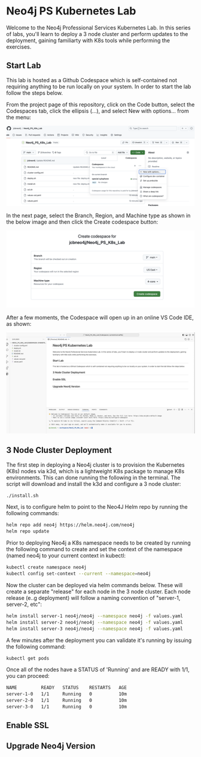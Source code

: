 # Neo4j PS Kubernetes Lab

Welcome to the Neo4j Professional Services Kubernetes Lab. In this series of labs, you'll learn to deploy a 3 node cluster and perform updates to the deployment, gaining familiarty with K8s tools while performing the exercises.

## Start Lab

This lab is hosted as a Github Codespace which is self-contained not requiring anything to be run locally on your system. In order to start the lab follow the steps below. 

From the project page of this repository, click on the Code button, select the Codespaces tab, click the ellipsis (...), and select New with options... from the menu:

![image](images/new_codespace.png)


In the next page, select the Branch, Region, and Machine type as shown in the below image and then click the Create codespace button:

![image](images/create_codespace.png)


After a few moments, the Codespace will open up in an online VS Code IDE, as shown:

![image](images/codespace_ide.png)






## 3 Node Cluster Deployment

The first step in deploying a Neo4j cluster is to provision the Kubernetes (K8s) nodes via k3d, which is a lightweight K8s package to manage K8s environments. This can done running the following in the terminal. The script will download and install the k3d and configure a 3 node cluster:

```bash
./install.sh
```

Next, is to configure helm to point to the Neo4J Helm repo by running the following commands:
```bash
helm repo add neo4j https://helm.neo4j.com/neo4j
helm repo update
```

Prior to deploying Neo4j a K8s namespace needs to be created by running the following command to create and set the context of the namespace (named neo4j to your current context in kubectl:

```bash
kubectl create namespace neo4j
kubectl config set-context --current --namespace=neo4j
```

Now the cluster can be deployed via helm commands below. These will create a separate "release" for each node in the 3 node cluster. Each node release (e..g deployment) will follow a naming convention of "server-1, server-2, etc":

```bash
helm install server-1 neo4j/neo4j --namespace neo4j -f values.yaml
helm install server-2 neo4j/neo4j --namespace neo4j -f values.yaml
helm install server-3 neo4j/neo4j --namespace neo4j -f values.yaml
```

A few minutes after the deployment you can validate it's running by issuing the following command:

```bash
kubectl get pods
```

Once all of the nodes have a STATUS of 'Running' and are READY with 1/1, you can proceed:

```bash
NAME         READY   STATUS    RESTARTS   AGE
server-1-0   1/1     Running   0          10m
server-2-0   1/1     Running   0          10m
server-3-0   1/1     Running   0          10m
```

## Enable SSL


## Upgrade Neo4j Version



